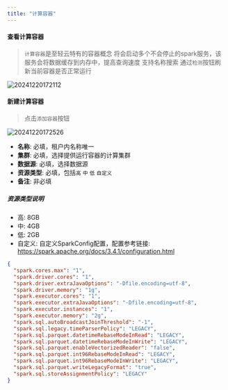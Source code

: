 ```yaml
---
title: "计算容器"
---
```


#### 查看计算容器

> `计算容器`是至轻云特有的容器概念 
> 将会启动多个不会停止的spark服务，该服务会将数据缓存到内存中，提高查询速度 
> 支持名称搜索 
> 通过`检测`按钮刷新当前容器是否正常运行

![20241220172112](https://img.isxcode.com/picgo/20241220172112.png)

#### 新建计算容器

> 点击`添加容器`按钮

![20241220172526](https://img.isxcode.com/picgo/20241220172526.png)

- **名称**: 必填，租户内名称唯一 
- **集群**: 必填，选择提供运行容器的计算集群
- **数据源**: 必填，选择数据源 
- **资源类型**: 必填，包括`高` `中` `低` `自定义` 
- **备注**: 非必填

##### 资源类型说明

- 高: 8GB 
- 中: 4GB 
- 低: 2GB 
- 自定义: 自定义SparkConfig配置，配置参考链接: https://spark.apache.org/docs/3.4.1/configuration.html

```json
{
  "spark.cores.max": "1",
  "spark.driver.cores": "1",
  "spark.driver.extraJavaOptions": "-Dfile.encoding=utf-8",
  "spark.driver.memory": "1g",
  "spark.executor.cores": "1",
  "spark.executor.extraJavaOptions": "-Dfile.encoding=utf-8",
  "spark.executor.instances": "1",
  "spark.executor.memory": "2g",
  "spark.sql.autoBroadcastJoinThreshold": "-1",
  "spark.sql.legacy.timeParserPolicy": "LEGACY",
  "spark.sql.parquet.datetimeRebaseModeInRead": "LEGACY",
  "spark.sql.parquet.datetimeRebaseModeInWrite": "LEGACY",
  "spark.sql.parquet.enableVectorizedReader": "false",
  "spark.sql.parquet.int96RebaseModeInRead": "LEGACY",
  "spark.sql.parquet.int96RebaseModeInWrite": "LEGACY",
  "spark.sql.parquet.writeLegacyFormat": "true",
  "spark.sql.storeAssignmentPolicy": "LEGACY"
}
```